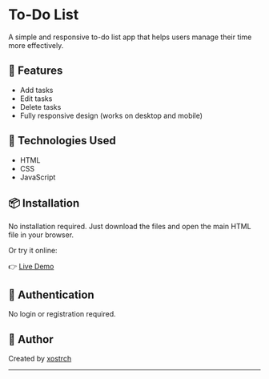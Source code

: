 # To-Do List

A simple and responsive to-do list app that helps users manage their time more effectively.

## 🚀 Features

- Add tasks
- Edit tasks
- Delete tasks
- Fully responsive design (works on desktop and mobile)

## 🔧 Technologies Used

- HTML
- CSS
- JavaScript

## 📦 Installation

No installation required. Just download the files and open the main HTML file in your browser.

Or try it online:

👉 [Live Demo](https://to-do-app-mu-olive.vercel.app/)

## 🔐 Authentication

No login or registration required.

## 👤 Author

Created by [xostrch](https://github.com/xostrch)

---

